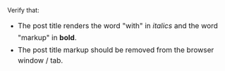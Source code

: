 Verify that:
<ul>
	<li><span style="line-height:1.714285714;font-size:1rem;">The post title renders the word "with" in </span><em style="line-height:1.714285714;font-size:1rem;">italics</em><span style="line-height:1.714285714;font-size:1rem;"> and the word "markup" in </span><strong style="line-height:1.714285714;font-size:1rem;">bold</strong><span style="line-height:1.714285714;font-size:1rem;">.</span></li>
	<li><span style="line-height:1.714285714;font-size:1rem;">The post title markup should be removed from the browser window / tab.</span></li>
</ul>